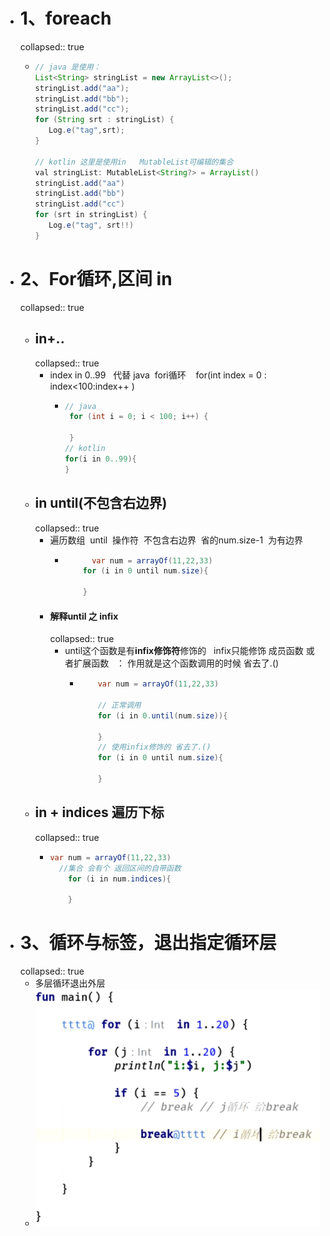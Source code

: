 - # 1、foreach
  collapsed:: true
	- ```java
	  // java 是使用： 
	  List<String> stringList = new ArrayList<>();
	  stringList.add("aa");
	  stringList.add("bb");
	  stringList.add("cc");
	  for (String srt : stringList) {
	     Log.e("tag",srt);
	  }
	   
	  // kotlin 这里是使用in   MutableList可编辑的集合
	  val stringList: MutableList<String?> = ArrayList()
	  stringList.add("aa")
	  stringList.add("bb")
	  stringList.add("cc")
	  for (srt in stringList) {
	     Log.e("tag", srt!!)
	  }
	  ```
- # 2、For循环,区间 in
  collapsed:: true
	- ## in+..
	  collapsed:: true
		- index in 0..99   代替 java  fori循环    for(int index = 0 : index<100:index++ )
			- ```java
			  // java
			   for (int i = 0; i < 100; i++) {
			              
			   }
			  // kotlin
			  for(i in 0..99){
			  }
			  ```
	- ## in until(不包含右边界)
	  collapsed:: true
		- 遍历数组  until  操作符  不包含右边界  省的num.size-1  为有边界
			- ```java
			  	    var num = arrayOf(11,22,33)
			      for (i in 0 until num.size){
			   
			      }
			  ```
		- #### 解释until 之 infix
		  collapsed:: true
			- until这个函数是有**infix修饰符**修饰的   infix只能修饰 成员函数 或者扩展函数   ： 作用就是这个函数调用的时候 省去了.()
				- ```java
				      var num = arrayOf(11,22,33)
				      
				      // 正常调用 
				      for (i in 0.until(num.size)){
				   
				      }
				      // 使用infix修饰的 省去了.()
				      for (i in 0 until num.size){
				   
				      }
				  ```
	- ## in + indices 遍历下标
	  collapsed:: true
		- ```java
		  var num = arrayOf(11,22,33)
		    //集合 会有个 返回区间的自带函数
		      for (i in num.indices){
		   
		      }
		  ```
- # 3、循环与标签，退出指定循环层
  collapsed:: true
	- 多层循环退出外层
	- ![image.png](../assets/image_1690250633339_0.png)